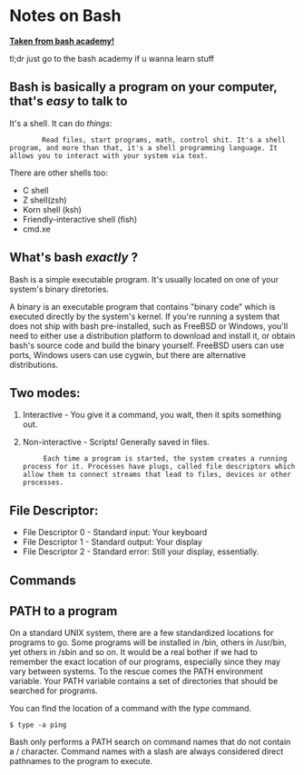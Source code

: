 # Notes on Bash
**[Taken from bash academy!](https://guide.bash.academy/inception/)**

tl;dr just go to the bash academy if u wanna learn stuff

## Bash is basically a program on your computer, that's *easy* to talk to 

It's a shell. It can do *things*:

            Read files, start programs, math, control shit. It's a shell program, and more than that, it's a shell programming language. It allows you to interact with your system via text.

There are  other shells too:

* C shell
* Z shell(zsh)
* Korn shell (ksh)
* Friendly-interactive shell (fish)
* cmd.xe


## What's bash *exactly* ?

Bash is a simple executable program. It's usually located on one of your system's binary diretories.

A binary is an executable program that contains "binary code" which is executed directly by the system's kernel.
If you're running a system that does not ship with bash pre-installed, such as FreeBSD or Windows, you'll need to either use a distribution platform to download and install it, or obtain bash's source code and build the binary yourself.
FreeBSD users can use ports, Windows users can use  cygwin, but there are alternative distributions.

## Two modes:
1) Interactive - You give it a command, you wait, then it spits something out.

2) Non-interactive - Scripts! Generally saved in files.

            Each time a program is started, the system creates a running process for it. Processes have plugs, called file descriptors which allow them to connect streams that lead to files, devices or other processes.

## File Descriptor:

* File Descriptor 0 - Standard input: Your keyboard
* File Descriptor 1 - Standard output: Your display
* File Descriptor 2 - Standard error: Still your display, essentially.


## Commands


## PATH to a program

On a standard UNIX system, there are a few standardized locations for programs to go.
Some programs will be installed in /bin, others in /usr/bin, yet others in /sbin and so on. 
It would be a real bother if we had to remember the exact location of our programs, especially since they may vary between systems. 
To the rescue comes the PATH environment variable. 
Your PATH variable contains a set of directories that should be searched for programs.

You can find the location of a command with the *type* command.

```$ type -a ping```

Bash only performs a PATH search on command names that do not contain a / character.
Command names with a slash are always considered direct pathnames to the program to execute.


